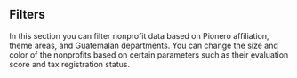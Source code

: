 ## Filters 
 
In this section you can filter nonprofit data based on Pionero affiliation, theme areas, and Guatemalan departments. You can change the size and color of the nonprofits based on certain parameters such as their evaluation score and tax registration status. 